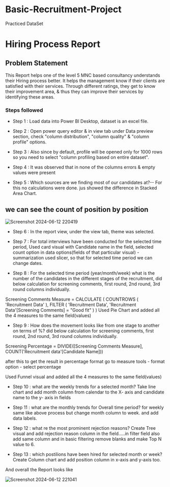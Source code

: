 # Basic-Recruitment-Project
Practiced DataSet
# Hiring Process Report

## Problem Statement

This Report helps one of the level 5 MNC based consultancy  understands their Hiring process better. It helps the management know if their clients are satisfied with their services. Through different ratings, they get to know their improvement area, & thus they can improve their services by identifying these areas. 


### Steps followed 

- Step 1 : Load data into Power BI Desktop, dataset is an excel file.

- Step 2 : Open power query editor & in view tab under Data preview section, check "column distribution", "column quality" & "column profile" options.

- Step 3 : Also since by default, profile will be opened only for 1000 rows so you need to select "column profiling based on entire dataset".

- Step 4 : It was observed that in none of the columns errors & empty values were present 

- Step 5 : Which sources are we finding most of our candidates at?-- For this no calculations were done. jus showed the difference in Stacked Area Chart.

 ## we can see the count of position by position 

![Screenshot 2024-06-12 220419](https://github.com/Hemaanil/Hemalatha/assets/165702332/59c8e4b6-6ee2-4d54-958a-d0920a772918)

- Step 6 : In the report view, under the view tab, theme was selected.

- Step 7 :  For total interviews have been conducted for the selected time period,  Used card visual with Candidate name in the field, selected count option in data options(fields of that particular visual) -summarization used slicer, so that for selected time period we can change dates.

- Step 8 : For the selected time period (year/month/week) what is the number of the candidates in the different stages of the recruitment, did below calculation for screening comments, first round, 2nd round, 3rd round columns individually.

Screening Comments Measure = 
CALCULATE (
    COUNTROWS ( 'Recruitment Data' ),
    FILTER ( 'Recruitment Data', 'Recruitment Data'[Screening Comments] = "Good fit" )
)
Used Pie Chart and added all the 4 measures to the same field(values)


- Step 9 : How does the movement looks like from one stage to another on terms of %?
     did below calculation for screening comments, first round, 2nd round, 3rd round columns individually.

Screening Percentage = DIVIDE([Screening Comments Measure], COUNT('Recruitment data'[Candidate Name]))
 
after this to get the result in percentage format go to measure tools - format option - select percentage

Used Funnel visual and added all the 4 measures to the same field(values)

- Step 10 : what are the weekly trends for a selected month?
Take line chart and add month column from calendar to the X- axis  and candidate name to the y- axis in fields

- Step 11 : what are the monthly trends for Overall time period?
for weekly same like above process but change month column to week. and add data labels.

- Step 12 : what re the most prominent rejection reasons?
Create Tree visual and add rejection reason column in the field.....in filter field also add same column and in basic filtering remove blanks and make Top N value to 6.

- Step 13 : which postilions have been hired for selected month or week?
Create Column chart and add position column in x-axis and y-axis too.

And overall the Report looks like 


![Screenshot 2024-06-12 221041](https://github.com/Hemaanil/Hemalatha/assets/165702332/24f5b661-d3fc-4f48-9212-e372095f1b13)


  
